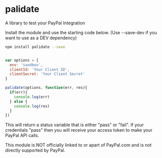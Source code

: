 # palidate
A library to test your PayPal Integration

Install the module and use the starting code below. (Use --save-dev if you want to use as a DEV dependency)

``` bash
npm install palidate --save

```

```javascript

var options = {
  env: 'sandbox',
  clientId: 'Your Client ID',
  clientSecret: 'Your Client Secret'
}

palidate(options, function(err, res){
  if(err){
    console.log(err)
  } else {
    console.log(res)
  }
})

```

This will return a status variable that is either "pass" or "fail".
If your credentials "pass" then you will receive your access token to make your PayPal API calls.

This module is NOT officially linked to or apart of PayPal.com and is not directly supported by PayPal.
